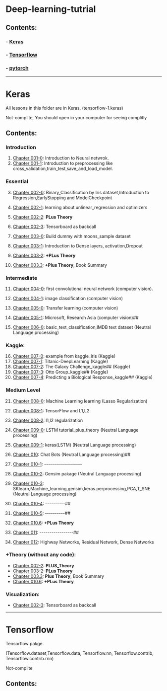 # Deep-learning-tutrial
## Contents:

### - [Keras](https://github.com/farhadsh1992/Deep-learning-tutrial/tree/master/Keras)
### - [Tensorflow]()
### - [pytorch]()


<hr>

# Keras

All lessons in this folder are in Keras. (tensorflow-1.keras)

Not-complite, You should open in your computer for seeing complitly 

## Contents:

### Introduction
1. [Chapter 001-0](): Introduction to Neural netwrok.
2. [Chapter 001-1](): Introduction to preprocessing like cross_validation,train_test,save_and_load_model.

### Essential
3. [Chapter 002-0](): Binary_Classification by Iris dataset,Introduction to Regression,EarlyStopping and ModelCheckpoint
4. [Chapter 002-1](): learning about unlinear_regression and optimizers
5. [Chapter 002-2](): **PLus Theory**
6. [Chapter 002-3](): Tensorboard as backcall

7. [Chapter 003-0](): Build dummy with moons_sample dataset
8. [Chapter 003-1](): Introduction to Dense layers, activation,Dropout
9. [Chapter 003-2](): **+PLus Theory**
10. [Chapter 003.3](): **+Plus Theory**, Book Summary

### Intermediate
11. [Chapter 004-0](): first convolutional neural network (computer vision).
12. [Chapter 004-1](): image classification (computer vision)
13. [Chapter 005-0](): Transfer learning (computer vision)
14. [Chapter 005-1](): Microsoft, Research Asia (computer vision)##

15. [Chapter 006-0](): basic_text_classification,IMDB text dataset (Neutral Language processing)

### Kaggle:
16. [Chapter 007-0](): example from kaggle_iris (Kaggle)
17. [Chapter 007-1](): Titanic-DeepLearning (Kaggle)
18. [Chapter 007-2](): The Galaxy Challenge_kaggle## (Kaggle)
19. [Chapter 007-3](): Otto Group_kaggle## (Kaggle)
20. [Chapter 007-4](): Predicting a Biological Response_kaggle## (Kaggle)

### Medium Level
21. [Chapter 008-0](): Machine Learning learning (Lasso Regularization)
22. [Chapter 008-1](): TensorFlow and L1,L2
23. [Chapter 008-2](): l1,l2 regularization

24. [Chapter 009-0](): LSTM tutorial_plus_theory (Neutral Language processing)
25. [Chapter 009-1](): keras(LSTM) (Neutral Language processing)

26. [Chapter 010](): Chat Bots (Neutral Language processing)##
27. [Chapter 010-1](): -------------------

28. [Chapter 010-2](): Gensim pakage (Neutral Language processing)
29. [Chapter 010-3](): SKlearn,Machine_learning,gensim,keras.perprocessing,PCA,T_SNE (Neutral Language processing)
30. [Chapter 010-4](): ----------##
31. [Chapter 010-5](): ----------##
32. [Chapter 010.6](): **+PLus Theory**

34. [Chapter 011](): -----------------##
34. [Chapter 012](): Highway Networks, Residual Network, Dense Networks 

### +Theory (without any code):
- [Chapter 002-2](): **PLUS_Theory**
- [Chapter 003-2](): **PLus Theory**
- [Chapter 003.3](): **Plus Theory**, Book Summary
- [Chapter 010.6](): **+PLus Theory**
### Visualization:
- [Chapter 002-3](): Tensorboard as backcall

<hr>

# Tensorflow

Tensorflow pakge. 

(Tensorflow.dataset,Tensorflow.data, Tensorflow.nn, Tensorflow.contrib, Tensorflow.contrib.rnn)

Not-complite

## Contents:
